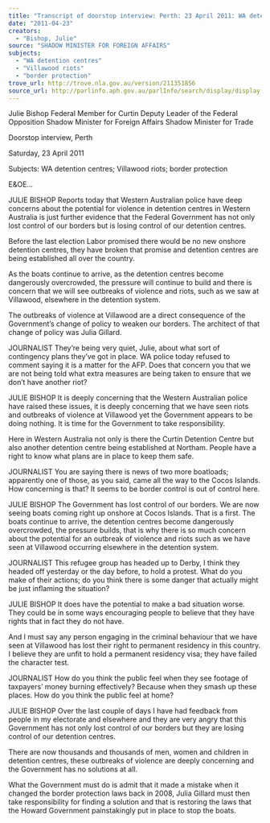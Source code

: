 ```yaml
---
title: "Transcript of doorstop interview: Perth: 23 April 2011: WA detention centres; Villawood riots; border protection"
date: "2011-04-23"
creators:
  - "Bishop, Julie"
source: "SHADOW MINISTER FOR FOREIGN AFFAIRS"
subjects:
  - "WA detention centres"
  - "Villawood riots"
  - "border protection"
trove_url: http://trove.nla.gov.au/version/211351856
source_url: http://parlinfo.aph.gov.au/parlInfo/search/display/display.w3p;query=Id%3A%22media/pressrel/915321%22
---
```


 Julie Bishop  Federal Member for Curtin  Deputy Leader of the Federal Opposition  Shadow Minister for Foreign Affairs  Shadow Minister for Trade   

 

 Doorstop interview, Perth 

 Saturday, 23 April 2011 

 Subjects: WA detention centres; Villawood riots; border protection 

 E&OE… 

 JULIE BISHOP    Reports today that Western Australian police have deep concerns about  the potential for violence in detention centres in Western Australia is just further evidence  that the Federal Government has not only lost control of our borders but is losing control of  our detention centres.     

 Before the last election Labor promised there would be no new onshore detention centres,  they have broken that promise and detention centres are being established all over the  country.    

 As the boats continue to arrive, as the detention centres become dangerously overcrowded,  the pressure will continue to build and there is concern that we will see outbreaks of violence  and riots, such as we saw at Villawood, elsewhere in the detention system.    

 The outbreaks of violence at Villawood are a direct consequence of the Government’s change  of policy to weaken our borders. The architect of that change of policy was Julia Gillard.     

 JOURNALIST    They’re being very quiet, Julie, about what sort of contingency plans  they’ve got in place. WA police today refused to comment saying it is a matter for the AFP.  Does that concern you that we are not being told what extra measures are being taken to  ensure that we don’t have another riot?     

 JULIE BISHOP    It is deeply concerning that the Western Australian police have raised  these issues, it is deeply concerning that we have seen riots and outbreaks of violence at  Villawood yet the Government appears to be doing nothing. It is time for the Government to  take responsibility.    

 Here in Western Australia not only is there the Curtin Detention Centre but also another  detention centre being established at Northam. People have a right to know what plans are in  place to keep them safe.    

 JOURNALIST    You are saying there is news of two more boatloads; apparently one of  those, as you said, came all the way to the Cocos Islands. How concerning is that? It seems to  be border control is out of control here. 

 

 JULIE BISHOP    The Government has lost control of our borders. We are now seeing boats  coming right up onshore at Cocos Islands. That is a first. The boats continue to arrive, the  detention centres become dangerously overcrowded, the pressure builds, that is why there is  so much concern about the potential for an outbreak of violence and riots such as we have  seen at Villawood occurring elsewhere in the detention system.    

 JOURNALIST    This refugee group has headed up to Derby, I think they headed off  yesterday or the day before, to hold a protest. What do you make of their actions; do you  think there is some danger that actually might be just inflaming the situation?     

 JULIE BISHOP    It does have the potential to make a bad situation worse. They could be in  some ways encouraging people to believe that they have rights that in fact they do not have.     

 And I must say any person engaging in the criminal behaviour that we have seen at  Villawood has lost their right to permanent residency in this country. I believe they are unfit  to hold a permanent residency visa; they have failed the character test.    

 JOURNALIST    How do you think the public feel when they see footage of taxpayers’  money burning effectively? Because when they smash up these places. How do you think the  public feel at home?     

 JULIE BISHOP    Over the last couple of days I have had feedback from people in my  electorate and elsewhere and they are very angry that this Government has not only lost  control of our borders but they are losing control of our detention centres.    

 There are now thousands and thousands of men, women and children in detention centres,  these outbreaks of violence are deeply concerning and the Government has no solutions at all.    

 What the Government must do is admit that it made a mistake when it changed the border  protection laws back in 2008, Julia Gillard must then take responsibility for finding a solution  and that is restoring the laws that the Howard Government painstakingly put in place to stop  the boats. 

